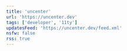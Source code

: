 ```yaml
---
title: 'uncenter'
url: 'https://uncenter.dev'
tags: ['developer', '11ty']
updatesFeed: 'https://uncenter.dev/feed.xml'
nsfw: false
rss: true
---
```

